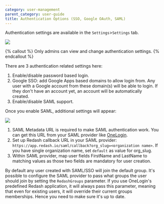 ```yaml
---
category: user-management
parent_category: user-guide
title: Authentication Options (SSO, Google OAuth, SAML)
---
```


Authentication settings are available in the `Settings`>`Settings` tab.

![](/assets/images/docs/gitbook/settings-saml.png)

{% callout %}
Only admins can view and change authentication settings.
{% endcallout %}

There are 3 authentication related settings here:

1. Enable/disable password based login.
2. Google SSO: add Google Apps based domains to allow login from. Any user with a Google account from these domain(s) will be able to login. If they don't have an account yet, an account will be automatically created.
3. Enable/disable SAML support.

Once you enable SAML, additional settings will appear:

![](/assets/images/docs/gitbook/saml-details.png)

1. SAML Metadata URL is required to make SAML authentication work. You can get this URL from your SAML provider like [OneLogin](https://www.onelogin.com/connector/redash).
2. Set up Redash callback URL in your SAML provider: `https://app.redash.io/saml/callback?org_slug=<organization name>`. If you have single organization name, set `default` as value for org_slug.
3. Within SAML provider, map user fields FirstName and LastName to matching values as those two fields are mandatory for user creation.

By default any user created with SAML/SSO will join the default group. It's possible to configure the SAML provider to pass what groups the user should join by setting the `RedashGroups` parameter. If you use OneLogin's predefined Redash application, it will always pass this parameter, meaning that even for existing users, it will override their current groups memberships. Hence you need to make sure it's up to date.






